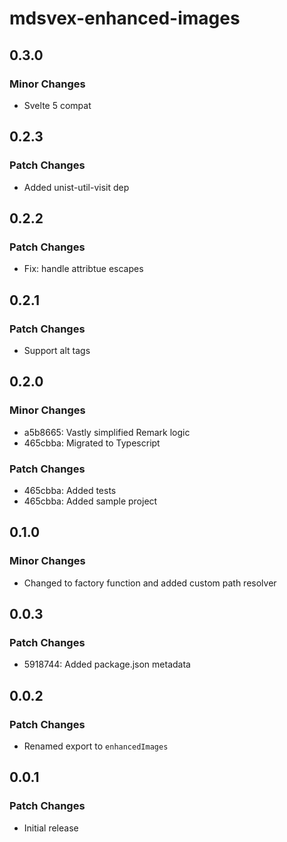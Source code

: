 # mdsvex-enhanced-images

## 0.3.0

### Minor Changes

- Svelte 5 compat

## 0.2.3

### Patch Changes

- Added unist-util-visit dep

## 0.2.2

### Patch Changes

- Fix: handle attribtue escapes

## 0.2.1

### Patch Changes

- Support alt tags

## 0.2.0

### Minor Changes

- a5b8665: Vastly simplified Remark logic
- 465cbba: Migrated to Typescript

### Patch Changes

- 465cbba: Added tests
- 465cbba: Added sample project

## 0.1.0

### Minor Changes

- Changed to factory function and added custom path resolver

## 0.0.3

### Patch Changes

- 5918744: Added package.json metadata

## 0.0.2

### Patch Changes

- Renamed export to `enhancedImages`

## 0.0.1

### Patch Changes

- Initial release
